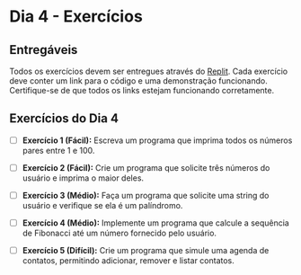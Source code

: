 # Dia 4 - Exercícios

## Entregáveis

Todos os exercícios devem ser entregues através do [Replit](https://replit.com/). Cada exercício deve conter um link para o código e uma demonstração funcionando. Certifique-se de que todos os links estejam funcionando corretamente.

## Exercícios do Dia 4

- [ ] **Exercício 1 (Fácil):** Escreva um programa que imprima todos os números pares entre 1 e 100.
- [ ] **Exercício 2 (Fácil):** Crie um programa que solicite três números do usuário e imprima o maior deles.
- [ ] **Exercício 3 (Médio):** Faça um programa que solicite uma string do usuário e verifique se ela é um palíndromo.
- [ ] **Exercício 4 (Médio):** Implemente um programa que calcule a sequência de Fibonacci até um número fornecido pelo usuário.
- [ ] **Exercício 5 (Difícil):** Crie um programa que simule uma agenda de contatos, permitindo adicionar, remover e listar contatos.

